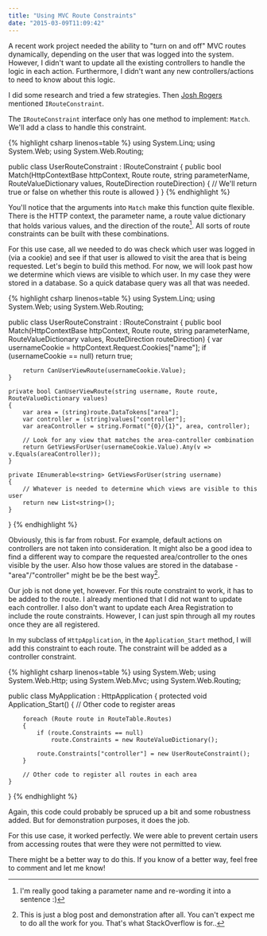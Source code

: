 ```yaml
---
title: "Using MVC Route Constraints"
date: "2015-03-09T11:09:42"
---
```

A recent work project needed the ability to "turn on and off" MVC routes dynamically, depending on the user that was logged into the system. However, I didn't want to update all the existing controllers to handle the logic in each action. Furthermore, I didn't want any new controllers/actions to need to know about this logic.

I did some research and tried a few strategies. Then [Josh Rogers](http://joshuarogers.net) mentioned `IRouteConstraint`.

<!-- more -->

The `IRouteConstraint` interface only has one method to implement: `Match`. We'll add a class to handle this constraint.

{% highlight csharp linenos=table %}
using System.Linq;
using System.Web;
using System.Web.Routing;

public class UserRouteConstraint : IRouteConstraint
{
    public bool Match(HttpContextBase httpContext, Route route, string parameterName, RouteValueDictionary values, RouteDirection routeDirection)
    {
        // We'll return true or false on whether this route is allowed
    }
}
{% endhighlight %}

You'll notice that the arguments into `Match` make this function quite flexible. There is the HTTP context, the parameter name, a route value dictionary that holds various values, and the direction of the route[^1]. All sorts of route constraints can be built with these combinations.

For this use case, all we needed to do was check which user was logged in (via a cookie) and see if that user is allowed to visit the area that is being requested. Let's begin to build this method. For now, we will look past how  we determine which views are visible to which user. In my case they were stored in a database. So a quick database query was all that was needed.

{% highlight csharp linenos=table %}
using System.Linq;
using System.Web;
using System.Web.Routing;

public class UserRouteConstraint : IRouteConstraint
{
    public bool Match(HttpContextBase httpContext, Route route, string parameterName, RouteValueDictionary values, RouteDirection routeDirection)
    {
        var usernameCookie = httpContext.Request.Cookies["name"];
        if (usernameCookie == null)
            return true;

        return CanUserViewRoute(usernameCookie.Value);
    }

    private bool CanUserViewRoute(string username, Route route, RouteValueDictionary values)
    {
        var area = (string)route.DataTokens["area"];
        var controller = (string)values["controller"];
        var areaController = string.Format("{0}/{1}", area, controller);

        // Look for any view that matches the area-controller combination
        return GetViewsForUser(usernameCookie.Value).Any(v => v.Equals(areaController));
    }

    private IEnumerable<string> GetViewsForUser(string username)
    {
        // Whatever is needed to determine which views are visible to this user
        return new List<string>();
    }
}
{% endhighlight %}

Obviously, this is far from robust. For example, default actions on controllers are not taken into consideration. It might also be a good idea to find a different way to compare the requested area/controller to the ones visible by the user. Also how those values are stored in the database - "area"/"controller" might be be the best way[^2].

Our job is not done yet, however. For this route constraint to work, it has to be added to the route. I already mentioned that I did not want to update each controller. I also don't want to update each Area Registration to include the route constraints. However, I can just spin through all my routes once they are all registered.

In my subclass of `HttpApplication`, in the `Application_Start` method, I will add this constraint to each route. The constraint will be added as a controller constraint.

{% highlight csharp linenos=table %}
using System.Web;
using System.Web.Http;
using System.Web.Mvc;
using System.Web.Routing;

public class MyApplication : HttpApplication
{
    protected void Application_Start()
    {
        // Other code to register areas

        foreach (Route route in RouteTable.Routes)
        {
            if (route.Constraints == null)
                route.Constraints = new RouteValueDictionary();

            route.Constraints["controller"] = new UserRouteConstraint();
        }

        // Other code to register all routes in each area
    }
}
{% endhighlight %}

Again, this code could probably be spruced up a bit and some robustness added. But for demonstration purposes, it does the job.

For this use case, it worked perfectly. We were able to prevent certain users from accessing routes that were they were not permitted to view.

There might be a better way to do this. If you know of a better way, feel free to comment and let me know!

[^1]: I'm really good taking a parameter name and re-wording it into a sentence :)
[^2]: This is just a blog post and demonstration after all. You can't expect me to do all the work for you. That's what StackOverflow is for..
